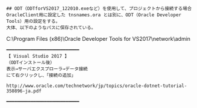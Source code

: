```
## ODT（ODTforVS2017_122010.exeなど）を使用して、プロジェクトから接続する場合
OracleClient用に設定した tnsnames.ora とは別に、ODT（Oracle Developer Tools）用の設定をする。
大体、以下のようなパスに保存されている。
```
C:\Program Files (x86)\Oracle Developer Tools for VS2017\network\admin
```
━━━━━━━━━━━━━━━━━━━━━━━━━━━
【 Visual Studio 2017 】
（ODTインストール後）
表示→サーバエクスプローラ→データ接続
にて右クリックし、「接続の追加」

http://www.oracle.com/technetwork/jp/topics/oracle-dotnet-tutorial-350896-ja.pdf

━━━━━━━━━━━━━━━━━━━━━━━━━━━
```